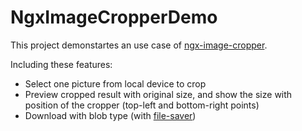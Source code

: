 # NgxImageCropperDemo
This project demonstartes an use case of [ngx-image-cropper](https://www.npmjs.com/package/ngx-image-cropper).  

Including these features:
* Select one picture from local device to crop
* Preview cropped result with original size, and show the size with position of the cropper (top-left and bottom-right points)
* Download with blob type (with [file-saver](https://www.npmjs.com/package/file-saver))

